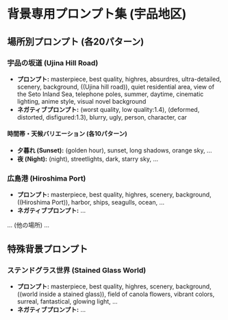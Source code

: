 # 背景専用プロンプト集 (宇品地区)

## 場所別プロンプト (各20パターン)

### 宇品の坂道 (Ujina Hill Road)
- **プロンプト:** masterpiece, best quality, highres, absurdres, ultra-detailed, scenery, background, ((Ujina hill road)), quiet residential area, view of the Seto Inland Sea, telephone poles, summer, daytime, cinematic lighting, anime style, visual novel background
- **ネガティブプロンプト:** (worst quality, low quality:1.4), (deformed, distorted, disfigured:1.3), blurry, ugly, person, character, car

#### 時間帯・天候バリエーション (各10パターン)
- **夕暮れ (Sunset):** (golden hour), sunset, long shadows, orange sky, ...
- **夜 (Night):** (night), streetlights, dark, starry sky, ...

### 広島港 (Hiroshima Port)
- **プロンプト:** masterpiece, best quality, highres, scenery, background, ((Hiroshima Port)), harbor, ships, seagulls, ocean, ...
- **ネガティブプロンプト:** ...

... (他の場所) ...

## 特殊背景プロンプト

### ステンドグラス世界 (Stained Glass World)
- **プロンプト:** masterpiece, best quality, highres, scenery, background, ((world inside a stained glass)), field of canola flowers, vibrant colors, surreal, fantastical, glowing light, ...
- **ネガティブプロンプト:** ...
